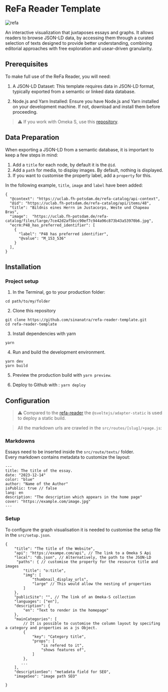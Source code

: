 # ReFa Reader Template

![refa](https://github.com/sinanatra/refa-reader-template/assets/20107875/10b7a524-8e54-4b36-a704-fa1e4d7efac8)


An interactive visualization that juxtaposes essays and graphs. 
It allows readers to browse JSON-LD data, by accessing them through a curated selection of texts designed to provide better understanding, combining editorial approaches with free exploration and usear-driven granularity.


## Prerequisites

To make full use of the ReFa Reader, you will need:

1. A JSON-LD Dataset: This template requires data in JSON-LD format, typically exported from a semantic or linked data database.


2. Node.js and Yarn Installed: Ensure you have Node.js and Yarn installed on your development machine. If not, download and install them before proceeding.

> ⚠️ If you work with Omeka S, use this [repository](https://github.com/sinanatra/refa-reader-template).

## Data Preparation

When exporting a JSON-LD from a semantic database, it is important to keep a few steps in mind:

1. Add a `title` for each node, by default it is the `@id`.
2. Add a `path` for media, to display images. By default, nothing is displayed.
3. If you want to customise the property label, add a `property` for this.

In the following example, `title`, `image` and `label` have been added:

```
{
  "@context": "https://uclab.fh-potsdam.de/refa-catalog/api-context",
  "@id": "https://uclab.fh-potsdam.de/refa-catalog/api/items/48",
  "title": "Bildnis eines Herrn im Justacorps, Weste und Chapeau Bras",
  "image":  "https://uclab.fh-potsdam.de/refa-catalog/files/large/7ce42d2af5bcc90ef7c944a96c873b43a53970b6.jpg",
  "ecrm:P48_has_preferred_identifier": [
    {
      "label": "P48 has preferred identifier",
      "@value": "M_153_536"
    }
  ],
}
```

## Installation
### Project setup

1. In the Terminal, go to your production folder:

```
cd path/to/my/folder
```

2. Clone this repository
```
git clone https://github.com/sinanatra/refa-reader-template.git
cd refa-reader-template
```

3. Install dependencies with yarn
```
yarn
```

4. Run and build the development environment.
```
yarn dev
yarn build
```

5. Preview the production build with `yarn preview`. 

6. Deploy to Github with : `yarn deploy`

## Configuration
> ⚠️ Compared to the [refa-reader](https://github.com/uclab-potsdam/refa-reader) the `@sveltejs/adapter-static` is used to deploy a static build.


> All the markdown urls are crawled in the `src/routes/[slug]/+page.js`:

### Markdowns

Essays need to be inserted inside the `src/route/texts/` folder.<br>
Every markdown contains metadata to customize the layout:

```
---
title: The title of the essay.
date: "2023-12-14"
color: "blue"
author: "Name of the Author"
isPublic: true // false
lang: en
description: "The description which appears in the home page"
cover: "https://example.com/image.jpg"
---
```

### Setup
To configure the graph visualisation it is needed to customise the setup file in the `src/setup.json`. <br>


```
{
    "title": "The title of the Website",
    "api": "https://exampe.com/api", // The link to a Omeka S Api
    "local": "db.json", // Alternatively, the path to the JSON-LD
     "paths": { // customise the property for the resource title and images
        "title": "o:title", 
        "img": [
            "thumbnail_display_urls", 
            "large" // This would allow the nesting of properties
        ]
    },
    "publicSite": "", // The link of an Omeka-S collection 
    "languages": ["en"],
    "description": {
        "en": "Text to render in the homepage"
    }, 
    "mainCategories": [
        // It is possible to customise the column layout by specifing a category and properties as a js Object. 
        {
            "key": "Category title",
            "props": [
                "is refered to it",
                "shows features of",
            ]
        },
       ...
    ],
    "descriptionSeo": "metadata field for SEO",
    "imageSeo": "image path SEO"

}
```
